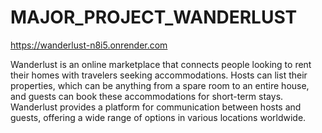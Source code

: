 # MAJOR_PROJECT_WANDERLUST

https://wanderlust-n8i5.onrender.com

Wanderlust is an online marketplace that connects people looking to rent their homes with 
travelers seeking accommodations. Hosts can list their properties, which can be anything 
from a spare room to an entire house, and guests can book these accommodations for 
short-term stays. Wanderlust provides a platform for communication between hosts and 
guests, offering a wide range of options in various locations worldwide.

